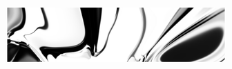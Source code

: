 ![neuralart.png](https://github.com/dstein64/dstein64/blob/neuralart_202101151924/neuralart.png?raw=true)
